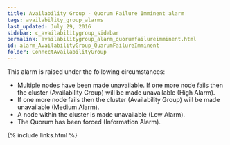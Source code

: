 ```yaml
---
title: Availability Group - Quorum Failure Imminent alarm
tags: availability_group_alarms
last_updated: July 29, 2016
sidebar: c_availabilitygroup_sidebar
permalink: availabilitygroup_alarm_quorumfailureimminent.html
id: alarm_AvailabilityGroup_QuarumFailureImminent
folder: ConnectAvailabilityGroup
---
```


﻿This alarm is raised under the following circumstances:

*  Multiple nodes have been made unavailable. If one more node fails then the cluster (Availability Group) will be made unavailable (High Alarm).
*  If one more node fails then the cluster (Availability Group) will be made unavailable (Medium Alarm).
*  A node within the cluster is made unavailable (Low Alarm).
*  The Quorum has been forced (Information Alarm).


{% include links.html %}
